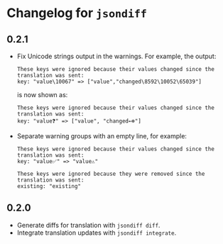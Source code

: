 # Changelog for `jsondiff`

## 0.2.1

* Fix Unicode strings output in the warnings. For example, the output:

    ```
    These keys were ignored because their values changed since the translation was sent:
    key: "value\10067" => ["value","changed\8592\10052\65039"]
    ```

    is now shown as:

    ```
    These keys were ignored because their values changed since the translation was sent:
    key: "value❓" => ["value", "changed←❄️"]
    ```

* Separate warning groups with an empty line, for example:

    ```
    These keys were ignored because their values changed since the translation was sent:
    key: "value✅" => "value⚠️"

    These keys were ignored because they were removed since the translation was sent:
    existing: "existing"
    ```

## 0.2.0

* Generate diffs for translation with `jsondiff diff`.
* Integrate translation updates with `jsondiff integrate`.
